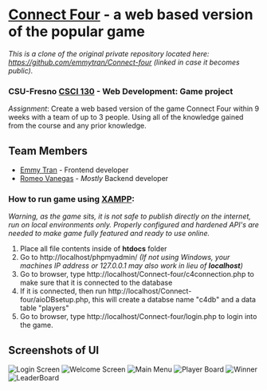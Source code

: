# [Connect Four](https://en.wikipedia.org/wiki/Connect_Four) - a web based version of the popular game 
*This is a clone of the original private repository located here: https://github.com/emmytran/Connect-four (linked in case it becomes public).*
### CSU-Fresno [CSCI 130](https://github.com/romevang) - Web Development: Game project
*Assignment*: Create a web based version of the game Connect Four within 9 weeks with a team of up to 3 people. Using all of the knowledge gained from the course and any prior knowledge.

## Team Members
- [Emmy Tran](https://www.linkedin.com/in/emmytran/) - Frontend developer
- [Romeo Vanegas](https://www.linkedin.com/in/romeovanegas/) - *Mostly* Backend developer

### How to run game using [XAMPP](https://www.apachefriends.org/):
*Warning, as the game sits, it is not safe to publish directly on the internet, run on local environments only. Properly configured and hardened API's are needed to make game fully featured and ready to use online.* 
1. Place all file contents inside of **htdocs** folder
2. Go to http://localhost/phpmyadmin/ *(If not using Windows, your machines IP address or 127.0.0.1 may also work in lieu of **localhost**)*
4. Go to browser, type http://localhost/Connect-four/c4connection.php to make sure that it is connected to the database
5. If it is connected, then run http://localhost/Connect-four/aioDBsetup.php, this will create a databse name "c4db" and a data table "players"
6. Go to browser, type http://localhost/Connect-four/login.php to login into the game. 

## Screenshots of UI

![Login Screen](https://github.com/romevang/CF130-WebGame/blob/main/screenshots/c4login.png?raw=true)
![Welcome Screen](https://github.com/romevang/CF130-WebGame/blob/main/screenshots/WelcomeScreen.png?raw=true)
![Main Menu](https://github.com/romevang/CF130-WebGame/blob/main/screenshots/MainMenu.png?raw=true)
![Player Board](https://github.com/romevang/CF130-WebGame/blob/main/screenshots/GameProgress.png?raw=true)
![Winner](https://github.com/romevang/CF130-WebGame/blob/main/screenshots/Winner.png?raw=true)
![LeaderBoard](https://github.com/romevang/CF130-WebGame/blob/main/screenshots/LeaderBoard.png?raw=true)

